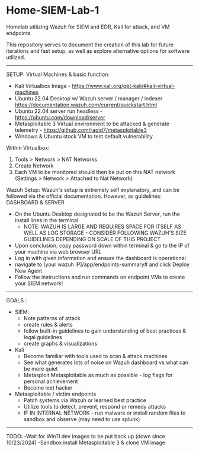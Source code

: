 # Home-SIEM-Lab-1
Homelab utilizing Wazuh for SIEM and EDR, Kali for attack, and VM endpoints

This repository serves to document the creation of this lab for future iterations and fast setup, as well as explore alternative options for software utilized. 


------------------------------------------------------------------------------------------------------------------------
SETUP:
Virtual Machines & basic function: 
  - Kali Virtualbox Image - https://www.kali.org/get-kali/#kali-virtual-machines
  - Ubuntu 22.04 Desktop w/ Wazuh server / manager / indexer https://documentation.wazuh.com/current/quickstart.html
  - Ubuntu 22.04 server run headless - https://ubuntu.com/download/server
  - Metasploitable 3 Virtual environment to be attacked & generate telemetry - https://github.com/rapid7/metasploitable3
  - Windows & Ubuntu stock VM to test default vulnerability

Within Virtualbox: 
  1. Tools > Network > NAT Networks
  2. Create Network
  4. Each VM to be monitored should then be put on this NAT network (Settings > Network > Attached to Nat Network)

Wazuh Setup:
Wazuh's setup is extremely self explanatory, and can be followed via the official documentation. However, as guidelines:
DASHBOARD & SERVER
  - On the Ubuntu Desktop designated to be the Wazuh Server, run the install lines in the terminal
    - NOTE: WAZUH IS LARGE AND REQUIRES SPACE FOR ITSELF AS WELL AS LOG STORAGE - CONSIDER FOLLOWING WAZUH'S SIZE GUIDELINES DEPENDING ON SCALE OF THIS PROJECT
  - Upon conclusion, copy password down within terminal & go to the IP of your machine via web browser URL
  - Log in with given information and ensure the dashboard is operational
  - navigate to [your wazuh IP]/app/endpoints-summary# and click Deploy New Agent
  - Follow the instructions and run commands on endpoint VMs to create your SIEM network!
------------------------------------------------------------------------------------------------------------------------

GOALS : 

  - SIEM:
    - Note patterns of attack
    - create rules & alerts
    - follow built-in guidelines to gain understanding of best practices & legal guidelines
    - create graphs & visualizations
  - Kali
    - Become familiar with tools used to scan & attack machines
    - See what generates lots of noise on Wazuh dashboard vs what can be more quiet
    - Metasploit Metasploitable as much as possible - log flags for personal achievement
    - Become leet hacker
  - Metasploitable / victim endpoints
    - Patch systems via Wazuh or learned best practice
    - Utilize tools to detect, prevent, respond or remedy attacks
    - IF IN INTERNAL NETWORK - run malware or install random files to sandbox and observe (may need to use splunk)
------------------------------------------------------------------------------------------------------------------------

  TODO:
    -Wait for Win11 dev images to be put back up (down since 10/23/2024)
    -Sandbox install Metasploitable 3 & clone VM image 
